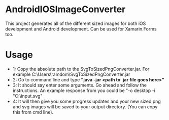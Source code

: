 # AndroidIOSImageConverter
This project generates all of the different sized images for both iOS development and Android development. Can be used for Xamarin.Forms too.

# Usage
- 1: Copy the absolute path to the SvgToSizedPngConverter.jar. For example C:\Users\ramdom\SvgToSizedPngConverter.jar
- 2: Go to command line and type **"java -jar <path to .jar file goes here>"**
- 3: It should say enter some arguments. Go ahead and follow the instructions.  An example response from you could be "-o desktop -i "C:\input.svg"
- 4: It will then give you some progress updates and your new sized png and svg images will be saved to your output directory. (You can copy this from cmd line).
